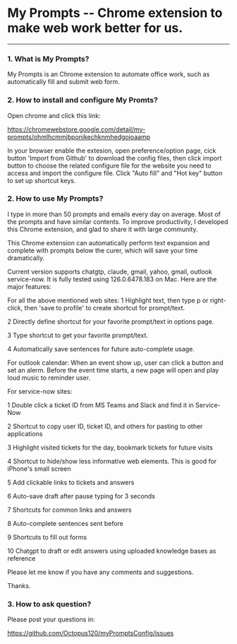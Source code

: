 My Prompts -- Chrome extension to make web work better for us.<a name="TOP"></a>
===================

- - - - 
### 1. What is My Prompts? 

   My Prompts is an Chrome extension to automate office work, such as automatically fill and submit web form.
    
### 2. How to install and configure My Promts?

   Open chrome and click this link: 

   https://chromewebstore.google.com/detail/my-prompts/ohmlhcmmjbponikechknmhedgojoaamp 
   
   In your browser enable the extesion, open preference/option page, cick button 'Import from Github' to download the config files, then click import button to choose the related configure file for the website you need to access and import the configure file. Click "Auto fill" and "Hot key" button to set up shortcut keys.

### 2. How to use My Prompts?   
   I type in more than 50 prompts and emails every day on average. Most of the prompts and have similar contents. To improve productivity, I developed this Chrome extension, and glad to share it with large community.

This Chrome extension can automatically perform text expansion and complete with prompts below the curer, which will save your time dramatically.

Current version supports chatgtp, claude, gmail, yahoo, gmail, outlook service-now. It is fully tested using 126.0.6478.183 on Mac. Here are the major features: 

For all the above mentioned web sites:
1 Highlight text, then type p or right-click, then 'save to profile' to create shortcut for prompt/text.

2 Directly define shortcut for your favorite prompt/text in options page.

3 Type shortcut to get your favorite prompt/text.

4 Automatically save sentences for future auto-complete usage.

For outlook calendar: 
When an event show up, user can click a button and set an alerm. Before the event time starts, a new page will open and play loud music to reminder user.

For service-now sites:
 
1 Double click a ticket ID from MS Teams and Slack and find it in Service-Now

2 Shortcut to copy user ID, ticket ID, and others for pasting to other applications

3 Highlight visited tickets for the day, bookmark tickets for future visits

4 Shortcut to hide/show less informative web elements. This is good for iPhone's small screen

5 Add clickable links to tickets and answers

6 Auto-save draft after pause typing for 3 seconds

7 Shortcuts for common links and answers

8 Auto-complete sentences sent before

9 Shortcuts to fill out forms

10 Chatgpt to draft or edit answers using uploaded knowledge bases as reference

Please let me know if you have any comments and suggestions.

Thanks.
   
### 3. How to ask question?
   Please post your questions in:
   
  [ https://github.com/Octopus120/myPromptsConfig/issues ](https://github.com/Octopus120/myPromptsConfig)
 
